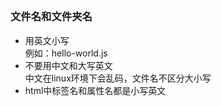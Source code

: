 ## 
### 文件名和文件夹名
- 用英文小写<br/>
 例如：hello-world.js 
- 不要用中文和大写英文<br/>
 中文在linux环境下会乱码，文件名不区分大小写
- html中标签名和属性名都是小写英文
